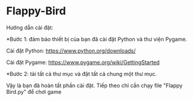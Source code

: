 # Flappy-Bird
Hướng dẫn cài đặt:

*Bước 1: đảm bảo thiết bị của bạn đã cài đặt Python và thư viện Pygame.

Cài đặt Python: https://www.python.org/downloads/

Cài đặt Pygame: https://www.pygame.org/wiki/GettingStarted

*Bước 2: tải tất cả thư mục và đặt tất cả chung một thư mục.

Vậy là bạn đã hoàn tất phần cài đặt. Tiếp theo chỉ cần chạy file "Flappy Bird.py" để chơi game
